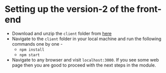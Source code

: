 # Setting up the version-2 of the front-end

- Download and unzip the `client` folder from [here](https://github.com/subham301/getting-started-with-authentication/tree/be23b44ec0eb853a0865764165354eba1d207fc8)
- Navigate to the `client` folder in your local machine and run the following commands one by one -
  - `npm install`
  - `npm start`
- Navigate to any browser and visit `localhost:3000`. If you see some web page then you are good to proceed with the next steps in the module. 